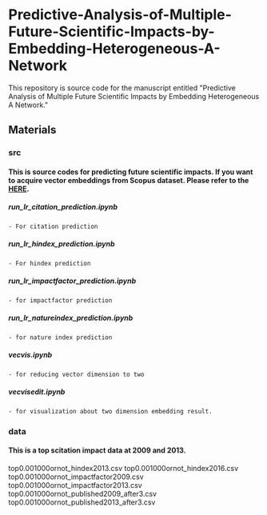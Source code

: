 # Predictive-Analysis-of-Multiple-Future-Scientific-Impacts-by-Embedding-Heterogeneous-A-Network

This repository is source code for the manuscript entitled "Predictive Analysis of Multiple Future Scientific Impacts by Embedding Heterogeneous A Network."

## Materials
### src
#### This is source codes for predicting future scientific impacts. If you want to acquire vector embeddings from Scopus dataset. Please refer to the [HERE](https://bitbucket.org/m-ochi/ptemanylayers/src/master/).
  ##### run_lr_citation_prediction.ipynb
    - For citation prediction
  ##### run_lr_hindex_prediction.ipynb
    - For hindex prediction
  ##### run_lr_impactfactor_prediction.ipynb
    - for impactfactor prediction
  ##### run_lr_natureindex_prediction.ipynb
    - for nature index prediction
  ##### vecvis.ipynb
    - for reducing vector dimension to two
  ##### vecvisedit.ipynb
    - for visualization about two dimension embedding result.
    
### data
#### This is a top scitation impact data at 2009 and 2013.
top0.001000ornot_hindex2013.csv
top0.001000ornot_hindex2016.csv
top0.001000ornot_impactfactor2009.csv
top0.001000ornot_impactfactor2013.csv
top0.001000ornot_published2009_after3.csv
top0.001000ornot_published2013_after3.csv
